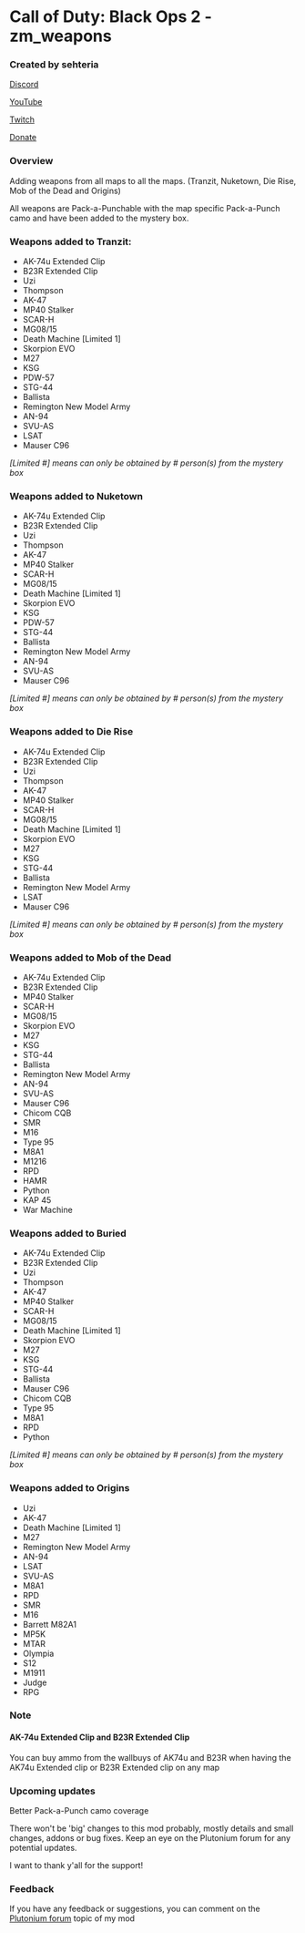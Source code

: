 # Call of Duty: Black Ops 2 - zm_weapons
### Created by sehteria

[Discord](https://discord.gg/7m4GtpEu9m)

[YouTube](https://www.youtube.com/@sehteria)

[Twitch](https://www.twitch.tv/sehteria)

[Donate](https://ko-fi.com/sehteria)

### Overview

Adding weapons from all maps to all the maps. (Tranzit, Nuketown, Die Rise, Mob of the Dead and Origins)

All weapons are Pack-a-Punchable with the map specific Pack-a-Punch camo and have been added to the mystery box.

### Weapons added to Tranzit:
- AK-74u Extended Clip
- B23R Extended Clip
- Uzi
- Thompson
- AK-47
- MP40 Stalker
- SCAR-H
- MG08/15
- Death Machine [Limited 1]
- Skorpion EVO
- M27
- KSG
- PDW-57
- STG-44
- Ballista
- Remington New Model Army
- AN-94
- SVU-AS
- LSAT
- Mauser C96

*[Limited #] means can only be obtained by # person(s) from the mystery box*

### Weapons added to Nuketown
- AK-74u Extended Clip
- B23R Extended Clip
- Uzi
- Thompson
- AK-47
- MP40 Stalker
- SCAR-H
- MG08/15
- Death Machine [Limited 1]
- Skorpion EVO
- KSG
- PDW-57
- STG-44
- Ballista
- Remington New Model Army
- AN-94
- SVU-AS
- Mauser C96

*[Limited #] means can only be obtained by # person(s) from the mystery box*

### Weapons added to Die Rise
- AK-74u Extended Clip
- B23R Extended Clip
- Uzi
- Thompson
- AK-47
- MP40 Stalker
- SCAR-H
- MG08/15
- Death Machine [Limited 1]
- Skorpion EVO
- M27
- KSG
- STG-44
- Ballista
- Remington New Model Army
- LSAT
- Mauser C96

*[Limited #] means can only be obtained by # person(s) from the mystery box*

### Weapons added to Mob of the Dead
- AK-74u Extended Clip
- B23R Extended Clip
- MP40 Stalker
- SCAR-H
- MG08/15
- Skorpion EVO
- M27
- KSG
- STG-44
- Ballista
- Remington New Model Army
- AN-94
- SVU-AS
- Mauser C96
- Chicom CQB
- SMR
- M16
- Type 95
- M8A1
- M1216
- RPD
- HAMR
- Python
- KAP 45
- War Machine

### Weapons added to Buried
- AK-74u Extended Clip
- B23R Extended Clip
- Uzi
- Thompson
- AK-47
- MP40 Stalker
- SCAR-H
- MG08/15
- Death Machine [Limited 1]
- Skorpion EVO
- M27
- KSG
- STG-44
- Ballista
- Mauser C96
- Chicom CQB
- Type 95
- M8A1
- RPD
- Python

*[Limited #] means can only be obtained by # person(s) from the mystery box*

### Weapons added to Origins
- Uzi
- AK-47
- Death Machine [Limited 1]
- M27
- Remington New Model Army
- AN-94
- LSAT
- SVU-AS
- M8A1
- RPD
- SMR
- M16
- Barrett M82A1
- MP5K
- MTAR
- Olympia
- S12
- M1911
- Judge
- RPG

### Note
#### AK-74u Extended Clip and B23R Extended Clip

You can buy ammo from the wallbuys of AK74u and B23R when having the AK74u Extended clip or B23R Extended clip on any map

### Upcoming updates
Better Pack-a-Punch camo coverage

There won't be 'big' changes to this mod probably, mostly details and small changes, addons or bug fixes. Keep an eye on the Plutonium forum for any potential updates.

I want to thank y'all for the support!


### Feedback
If you have any feedback or suggestions, you can comment on the [Plutonium forum](https://forum.plutonium.pw/topic/37621/release-zm-zm_weapons-adding-all-weapons-to-all-maps) topic of my mod
